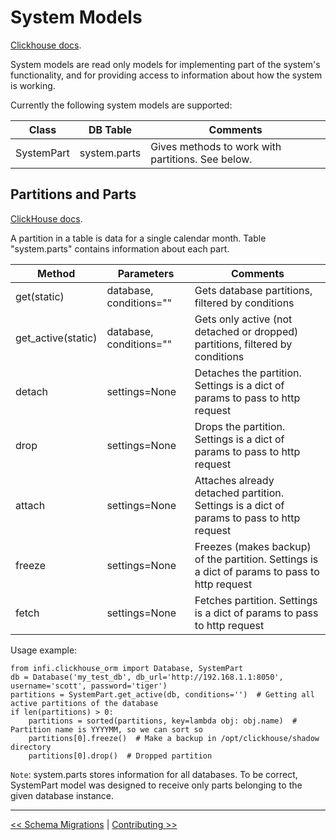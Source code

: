 System Models
=============

[Clickhouse docs](https://clickhouse.tech/docs/en/operations/system-tables/).

System models are read only models for implementing part of the system's functionality, and for providing access to information about how the system is working.

Currently the following system models are supported:

| Class        | DB Table       | Comments
| ------------ | -------------- | ---------------------------------------------------
| SystemPart   | system.parts   | Gives methods to work with partitions. See below.

Partitions and Parts
--------------------

[ClickHouse docs](https://clickhouse.tech/docs/en/sql-reference/statements/alter/#alter_manipulations-with-partitions).

A partition in a table is data for a single calendar month. Table "system.parts" contains information about each part.

| Method                | Parameters                | Comments
| --------------------- | ------------------------- | -----------------------------------------------------------------------------------------------
| get(static)           | database, conditions=""   | Gets database partitions, filtered by conditions
| get_active(static)    | database, conditions=""   | Gets only active (not detached or dropped) partitions, filtered by conditions
| detach                | settings=None             | Detaches the partition. Settings is a dict of params to pass to http request
| drop                  | settings=None             | Drops the partition. Settings is a dict of params to pass to http request
| attach                | settings=None             | Attaches already detached partition. Settings is a dict of params to pass to http request
| freeze                | settings=None             | Freezes (makes backup) of the partition. Settings is a dict of params to pass to http request
| fetch                 | settings=None             | Fetches partition. Settings is a dict of params to pass to http request

Usage example:

    from infi.clickhouse_orm import Database, SystemPart
    db = Database('my_test_db', db_url='http://192.168.1.1:8050', username='scott', password='tiger')
    partitions = SystemPart.get_active(db, conditions='')  # Getting all active partitions of the database
    if len(partitions) > 0:
        partitions = sorted(partitions, key=lambda obj: obj.name)  # Partition name is YYYYMM, so we can sort so
        partitions[0].freeze()  # Make a backup in /opt/clickhouse/shadow directory
        partitions[0].drop()  # Dropped partition

`Note`: system.parts stores information for all databases. To be correct, SystemPart model was designed to receive only parts belonging to the given database instance.


---

[<< Schema Migrations](schema_migrations.md) | [Contributing >>](contributing.md)